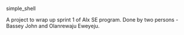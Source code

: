 simple_shell

A project to wrap up sprint 1 of Alx SE program. Done by two persons - Bassey John and Olanrewaju Eweyeju.
